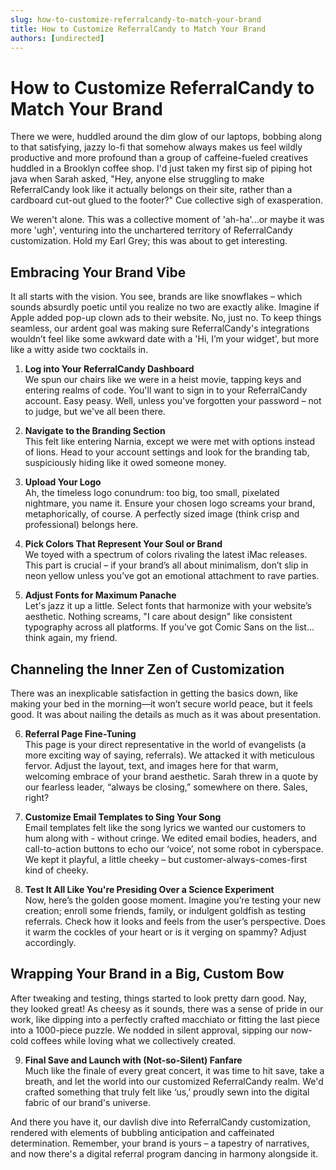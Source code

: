 ```yaml
---
slug: how-to-customize-referralcandy-to-match-your-brand
title: How to Customize ReferralCandy to Match Your Brand
authors: [undirected]
---
```



# How to Customize ReferralCandy to Match Your Brand

There we were, huddled around the dim glow of our laptops, bobbing along to that satisfying, jazzy lo-fi that somehow always makes us feel wildly productive and more profound than a group of caffeine-fueled creatives huddled in a Brooklyn coffee shop. I'd just taken my first sip of piping hot java when Sarah asked, "Hey, anyone else struggling to make ReferralCandy look like it actually belongs on their site, rather than a cardboard cut-out glued to the footer?" Cue collective sigh of exasperation.

We weren't alone. This was a collective moment of 'ah-ha'...or maybe it was more 'ugh', venturing into the unchartered territory of ReferralCandy customization. Hold my Earl Grey; this was about to get interesting.

## Embracing Your Brand Vibe

It all starts with the vision. You see, brands are like snowflakes – which sounds absurdly poetic until you realize no two are exactly alike. Imagine if Apple added pop-up clown ads to their website. No, just no. To keep things seamless, our ardent goal was making sure ReferralCandy's integrations wouldn’t feel like some awkward date with a 'Hi, I’m your widget', but more like a witty aside two cocktails in.

1. **Log into Your ReferralCandy Dashboard**  
   We spun our chairs like we were in a heist movie, tapping keys and entering realms of code. You'll want to sign in to your ReferralCandy account. Easy peasy. Well, unless you've forgotten your password – not to judge, but we've all been there.

2. **Navigate to the Branding Section**  
   This felt like entering Narnia, except we were met with options instead of lions. Head to your account settings and look for the branding tab, suspiciously hiding like it owed someone money.

3. **Upload Your Logo**  
   Ah, the timeless logo conundrum: too big, too small, pixelated nightmare, you name it. Ensure your chosen logo screams your brand, metaphorically, of course. A perfectly sized image (think crisp and professional) belongs here.

4. **Pick Colors That Represent Your Soul or Brand**  
   We toyed with a spectrum of colors rivaling the latest iMac releases. This part is crucial – if your brand’s all about minimalism, don’t slip in neon yellow unless you’ve got an emotional attachment to rave parties.

5. **Adjust Fonts for Maximum Panache**  
   Let's jazz it up a little. Select fonts that harmonize with your website’s aesthetic. Nothing screams, "I care about design" like consistent typography across all platforms. If you’ve got Comic Sans on the list…think again, my friend.

## Channeling the Inner Zen of Customization

There was an inexplicable satisfaction in getting the basics down, like making your bed in the morning—it won’t secure world peace, but it feels good. It was about nailing the details as much as it was about presentation.

6. **Referral Page Fine-Tuning**  
   This page is your direct representative in the world of evangelists (a more exciting way of saying, referrals). We attacked it with meticulous fervor. Adjust the layout, text, and images here for that warm, welcoming embrace of your brand aesthetic. Sarah threw in a quote by our fearless leader, “always be closing,” somewhere on there. Sales, right?

7. **Customize Email Templates to Sing Your Song**  
   Email templates felt like the song lyrics we wanted our customers to hum along with - without cringe. We edited email bodies, headers, and call-to-action buttons to echo our ‘voice’, not some robot in cyberspace. We kept it playful, a little cheeky – but customer-always-comes-first kind of cheeky.

8. **Test It All Like You're Presiding Over a Science Experiment**  
   Now, here’s the golden goose moment. Imagine you’re testing your new creation; enroll some friends, family, or indulgent goldfish as testing referrals. Check how it looks and feels from the user’s perspective. Does it warm the cockles of your heart or is it verging on spammy? Adjust accordingly.

## Wrapping Your Brand in a Big, Custom Bow

After tweaking and testing, things started to look pretty darn good. Nay, they looked great! As cheesy as it sounds, there was a sense of pride in our work, like dipping into a perfectly crafted macchiato or fitting the last piece into a 1000-piece puzzle. We nodded in silent approval, sipping our now-cold coffees while loving what we collectively created.

9. **Final Save and Launch with (Not-so-Silent) Fanfare**  
   Much like the finale of every great concert, it was time to hit save, take a breath, and let the world into our customized ReferralCandy realm. We'd crafted something that truly felt like ‘us,’ proudly sewn into the digital fabric of our brand's universe.

And there you have it, our davlish dive into ReferralCandy customization, rendered with elements of bubbling anticipation and caffeinated determination. Remember, your brand is yours – a tapestry of narratives, and now there's a digital referral program dancing in harmony alongside it.